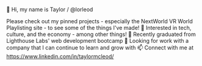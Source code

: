 👋 Hi, my name is Taylor / @lorleod

Please check out my pinned projects - especially the NextWorld VR World Playlisting site - to see some of the things I've made!
👀 Interested in tech, culture, and the economy - among other things!
🌱 Recently graduated from Lighthouse Labs' web development bootcamp
💞️ Looking for work with a company that I can continue to learn and grow with
📫 Connect with me at https://www.linkedin.com/in/taylormcleod/

<!---
lorleod/lorleod is a ✨ special ✨ repository because its `README.md` (this file) appears on your GitHub profile.
You can click the Preview link to take a look at your changes.
--->
